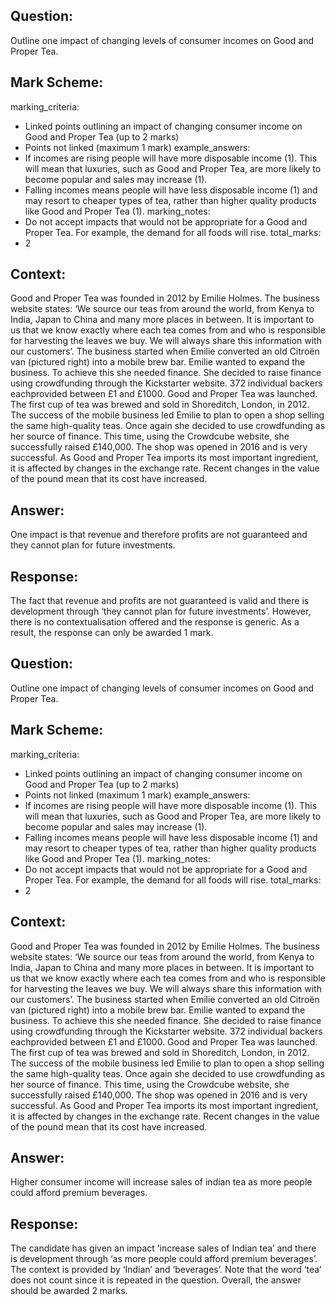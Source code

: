 ## Question:
Outline one impact of changing levels of consumer incomes on Good and Proper Tea.

## Mark Scheme:
marking_criteria:
  - Linked points outlining an impact of changing consumer income on Good and Proper Tea (up to 2 marks)
  - Points not linked (maximum 1 mark)
example_answers:
  - If incomes are rising people will have more disposable income (1). This will mean that luxuries, such as Good and Proper Tea, are more likely to become popular and sales may increase (1).
  - Falling incomes means people will have less disposable income (1) and may resort to cheaper types of tea, rather than higher quality products like Good and Proper Tea (1).
marking_notes:
  - Do not accept impacts that would not be appropriate for a Good and Proper Tea. For example, the demand for all foods will rise.
total_marks:
  - 2

## Context:
Good and Proper Tea was founded in 2012 by Emilie Holmes.
The business website states:
‘We source our teas from around the world, from Kenya to India, Japan to China and many more places in between. It is important to us that we know exactly where each tea comes from and who is responsible for harvesting the leaves we buy. We will always share this information with our customers’.
The business started when Emilie converted an old Citroën van (pictured right) into a mobile brew bar. Emilie wanted to expand the business.
To achieve this she needed finance. She decided to raise finance using crowdfunding through the Kickstarter website. 372 individual backers eachprovided between £1 and £1000. Good and Proper Tea was launched. The first cup of tea was brewed and sold in Shoreditch, London, in 2012.
The success of the mobile business led Emilie to plan to open a shop selling the same high-quality teas. Once again she decided to use crowdfunding as her source of finance. This time, using the Crowdcube website, she successfully raised £140,000. The shop was opened in 2016 and is very successful.
As Good and Proper Tea imports its most important ingredient, it is affected by changes in the exchange rate. Recent changes in the value of the pound mean that its cost have
increased.

## Answer:
One impact is that revenue and therefore profits are not guaranteed and they cannot plan for future investments.

## Response:
The fact that revenue and profits are not guaranteed is valid and there is
development through ‘they cannot plan for future investments’. However, there is no
contextualisation offered and the response is generic. As a result, the response can
only be awarded 1 mark.

## Question:
Outline one impact of changing levels of consumer incomes on Good and Proper Tea.

## Mark Scheme:
marking_criteria:
  - Linked points outlining an impact of changing consumer income on Good and Proper Tea (up to 2 marks)
  - Points not linked (maximum 1 mark)
example_answers:
  - If incomes are rising people will have more disposable income (1). This will mean that luxuries, such as Good and Proper Tea, are more likely to become popular and sales may increase (1).
  - Falling incomes means people will have less disposable income (1) and may resort to cheaper types of tea, rather than higher quality products like Good and Proper Tea (1).
marking_notes:
  - Do not accept impacts that would not be appropriate for a Good and Proper Tea. For example, the demand for all foods will rise.
total_marks:
  - 2

## Context:
Good and Proper Tea was founded in 2012 by Emilie Holmes.
The business website states:
‘We source our teas from around the world, from Kenya to India, Japan to China and many more places in between. It is important to us that we know exactly where each tea comes from and who is responsible for harvesting the leaves we buy. We will always share this information with our customers’.
The business started when Emilie converted an old Citroën van (pictured right) into a mobile brew bar. Emilie wanted to expand the business.
To achieve this she needed finance. She decided to raise finance using crowdfunding through the Kickstarter website. 372 individual backers eachprovided between £1 and £1000. Good and Proper Tea was launched. The first cup of tea was brewed and sold in Shoreditch, London, in 2012.
The success of the mobile business led Emilie to plan to open a shop selling the same high-quality teas. Once again she decided to use crowdfunding as her source of finance. This time, using the Crowdcube website, she successfully raised £140,000. The shop was opened in 2016 and is very successful.
As Good and Proper Tea imports its most important ingredient, it is affected by changes in the exchange rate. Recent changes in the value of the pound mean that its cost have
increased.

## Answer:
Higher consumer income will increase sales of indian tea as more people could afford premium beverages.

## Response:
The candidate has given an impact ‘increase sales of Indian tea’ and there is
development through ‘as more people could afford premium beverages’. The context
is provided by ‘Indian’ and ‘beverages’. Note that the word ‘tea’ does not count since it
is repeated in the question. Overall, the answer should be awarded 2 marks.